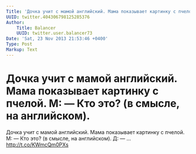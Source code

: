 ```yaml
---
Title: 'Дочка учит с мамой английский. Мама показывает картинку с пчелой. М: — Кто это? (в смысле, на английском).'
UUID: twitter.404306798125285376
Author:
    Title: Balancer
    UUID: twitter.user.balancer73
Date: 'Sat, 23 Nov 2013 21:53:46 +0400'
Type: Post
Markup: Text
---
```


# Дочка учит с мамой английский. Мама показывает картинку с пчелой. М: — Кто это? (в смысле, на английском).

Дочка учит с мамой английский. Мама показывает картинку с
пчелой. М: — Кто это? (в смысле, на английском). Д: — ...
http://t.co/KWmcQm0PXs